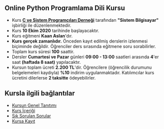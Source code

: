 ## Online Python Programlama Dili Kursu

+ Kurs __[C ve Sistem Programcıları Derneği](http://www.csystem.org/)__ tarafından __"Sistem Bilgisayar"__ işbirliği ile düzenlenmektedir.
+ Kurs __10 Ekim 2020__ tarihinde başlayacaktır.
+ Kurs eğitmeni __Kaan Aslan__'dır.
+ __Kurs gerçek zamanlıdır.__ Önceden kayıt edilmiş derslerin izlenmesi biçiminde değildir. Öğrenciler ders sırasında eğitmene soru sorabilirler.
+ Toplam kurs süresi __100__ saattir. 
+ Dersler __Cumartesi ve Pazar__ günleri __09:00 - 13:00__ saatleri arasında __4__'er saat __(haftada 8 saat)__ yapılacaktır. 
+ Kursun toplam ücreti __2.200 TL__'dir. Öğrencilere (öğrencilik durumunu belgelemeleri kaydıyla) __%10__ indirim uygulanmaktadır. Katılımcılar kurs ücretini dilerlerse __2 taksitte__ ödeyebilirler.

## Kursla ilgili bağlantılar
+ [Kursun Genel Tanıtımı](https://github.com/CSD-1993/Python_Programlama_Dili_ve_Uygulamalari/blob/master/_kurs_tanitimi.md)
+ [Kurs İçeriği](https://github.com/CSD-1993/ONLINE-Python-Programlama-Dili-Kursu/blob/master/kurs_icerigi.md)
+ [Sık Sorulan Sorular](https://github.com/CSD-1993/Pyton_Programlama_Dili_ve_Uygulamalari/blob/master/sss.md)
+ [Kursa Kayıt](https://us02web.zoom.us/meeting/register/tZEsduqgrDgsGNJqLqFTYTPmhRtVHNo4PWL-) 
